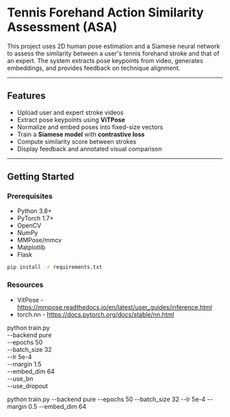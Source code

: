 # Tennis Forehand Action Similarity Assessment (ASA)

This project uses 2D human pose estimation and a Siamese neural network to assess the similarity between a user's tennis forehand stroke and that of an expert. The system extracts pose keypoints from video, generates embeddings, and provides feedback on technique alignment.

---

##  Features
- Upload user and expert stroke videos
- Extract pose keypoints using **ViTPose**
- Normalize and embed poses into fixed-size vectors
- Train a **Siamese model** with **contrastive loss**
- Compute similarity score between strokes
- Display feedback and annotated visual comparison

---

## Getting Started
### Prerequisites
- Python 3.8+
- PyTorch 1.7+
- OpenCV
- NumPy
- MMPose/mmcv
- Matplotlib
- Flask

```bash
pip install -r requirements.txt
```

### Resources
- VitPose -  https://mmpose.readthedocs.io/en/latest/user_guides/inference.html
-  torch.nn - https://docs.pytorch.org/docs/stable/nn.html


python train.py \
    --backend pure \
    --epochs 50 \
    --batch_size 32 \
    --lr 5e-4 \
    --margin 1.5 \
    --embed_dim 64 \
    --use_bn \
    --use_dropout


python train.py --backend pure --epochs 50 --batch_size 32 --lr 5e-4 --margin 0.5 --embed_dim 64